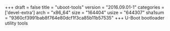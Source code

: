 +++
draft = false
title = "uboot-tools"
version = "2016.09.01-1"
categories = ['devel-extra']
arch = "x86_64"
size = "164404"
usize = "644307"
sha1sum = "9360cf3991bab8f764e80dcf1f3ca85b11b57535"
+++
U-Boot bootloader utility tools